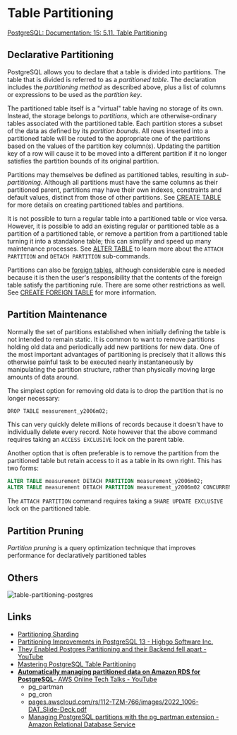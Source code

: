 # Table Partitioning

[PostgreSQL: Documentation: 15: 5.11. Table Partitioning](https://www.postgresql.org/docs/current/ddl-partitioning.html)

## Declarative Partitioning

PostgreSQL allows you to declare that a table is divided into partitions. The table that is divided is referred to as a _partitioned table_. The declaration includes the _partitioning method_ as described above, plus a list of columns or expressions to be used as the _partition key_.

The partitioned table itself is a "virtual" table having no storage of its own. Instead, the storage belongs to _partitions_, which are otherwise-ordinary tables associated with the partitioned table. Each partition stores a subset of the data as defined by its _partition bounds_. All rows inserted into a partitioned table will be routed to the appropriate one of the partitions based on the values of the partition key column(s). Updating the partition key of a row will cause it to be moved into a different partition if it no longer satisfies the partition bounds of its original partition.

Partitions may themselves be defined as partitioned tables, resulting in _sub-partitioning_. Although all partitions must have the same columns as their partitioned parent, partitions may have their own indexes, constraints and default values, distinct from those of other partitions. See [CREATE TABLE](https://www.postgresql.org/docs/current/sql-createtable.html "CREATE TABLE") for more details on creating partitioned tables and partitions.

It is not possible to turn a regular table into a partitioned table or vice versa. However, it is possible to add an existing regular or partitioned table as a partition of a partitioned table, or remove a partition from a partitioned table turning it into a standalone table; this can simplify and speed up many maintenance processes. See [ALTER TABLE](https://www.postgresql.org/docs/current/sql-altertable.html "ALTER TABLE") to learn more about the `ATTACH PARTITION` and `DETACH PARTITION` sub-commands.

Partitions can also be [foreign tables](https://www.postgresql.org/docs/current/ddl-foreign-data.html "5.12. Foreign Data"), although considerable care is needed because it is then the user's responsibility that the contents of the foreign table satisfy the partitioning rule. There are some other restrictions as well. See [CREATE FOREIGN TABLE](https://www.postgresql.org/docs/current/sql-createforeigntable.html "CREATE FOREIGN TABLE") for more information.

## Partition Maintenance

Normally the set of partitions established when initially defining the table is not intended to remain static. It is common to want to remove partitions holding old data and periodically add new partitions for new data. One of the most important advantages of partitioning is precisely that it allows this otherwise painful task to be executed nearly instantaneously by manipulating the partition structure, rather than physically moving large amounts of data around.

The simplest option for removing old data is to drop the partition that is no longer necessary:

`DROP TABLE measurement_y2006m02;`

This can very quickly delete millions of records because it doesn't have to individually delete every record. Note however that the above command requires taking an `ACCESS EXCLUSIVE` lock on the parent table.

Another option that is often preferable is to remove the partition from the partitioned table but retain access to it as a table in its own right. This has two forms:

```sql
ALTER TABLE measurement DETACH PARTITION measurement_y2006m02;
ALTER TABLE measurement DETACH PARTITION measurement_y2006m02 CONCURRENTLY;
```

The `ATTACH PARTITION` command requires taking a `SHARE UPDATE EXCLUSIVE` lock on the partitioned table.

## Partition Pruning

_Partition pruning_ is a query optimization technique that improves performance for declaratively partitioned tables

## Others

![table-partitioning-postgres](../../../media/Pasted%20image%2020230326214011.jpg)

## Links

- [Partitioning Sharding](databases-sql/partitioning-sharding.md)
- [Partitioning Improvements in PostgreSQL 13 - Highgo Software Inc.](https://www.highgo.ca/2020/08/08/partitioning-improvements-in-postgresql-13/)
- [They Enabled Postgres Partitioning and their Backend fell apart - YouTube](https://www.youtube.com/watch?v=YPorP8BsF_c)
- [Mastering PostgreSQL Table Partitioning](https://fragland.dev/a-guide-to-table-partitioning-with-postgresql-12)
- [**Automatically managing partitioned data on Amazon RDS for PostgreSQL**- AWS Online Tech Talks - YouTube](https://www.youtube.com/watch?v=AfQJgoyv9Fc)
    - pg_partman
    - pg_cron
    - [pages.awscloud.com/rs/112-TZM-766/images/2022\_1006-DAT\_Slide-Deck.pdf](https://pages.awscloud.com/rs/112-TZM-766/images/2022_1006-DAT_Slide-Deck.pdf)
    - [Managing PostgreSQL partitions with the pg\_partman extension - Amazon Relational Database Service](https://docs.aws.amazon.com/AmazonRDS/latest/UserGuide/PostgreSQL_Partitions.html)
